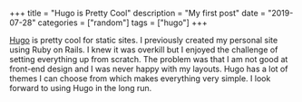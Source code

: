 +++
title = "Hugo is Pretty Cool"
description = "My first post"
date = "2019-07-28"
categories = ["random"]
tags = ["hugo"]
+++


[Hugo](https://gohugo.io/) is pretty cool for static sites. I previously created my personal site using Ruby on Rails. I knew it was overkill but I enjoyed the challenge of setting everything up from scratch. The problem was that I am not good at front-end design and I was never happy with my layouts. Hugo has a lot of themes I can choose from which makes everything very simple. I look forward to using Hugo in the long run.